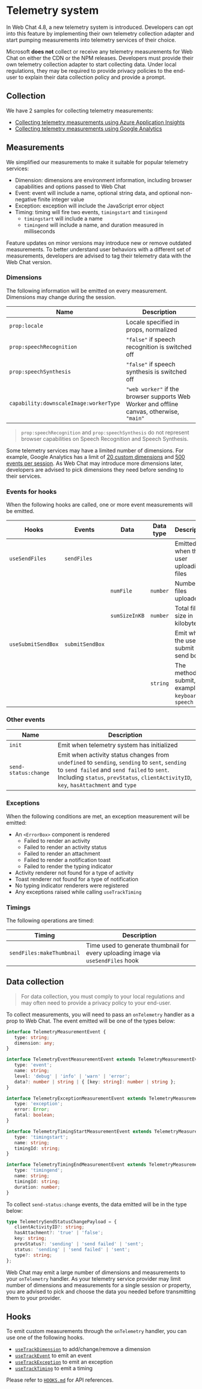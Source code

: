 # Telemetry system

In Web Chat 4.8, a new telemetry system is introduced. Developers can opt into this feature by implementing their own telemetry collection adapter and start pumping measurements into telemetry services of their choice.

Microsoft **does not** collect or receive any telemetry measurements for Web Chat on either the CDN or the NPM releases. Developers must provide their own telemetry collection adapter to start collecting data. Under local regulations, they may be required to provide privacy policies to the end-user to explain their data collection policy and provide a prompt.

## Collection

We have 2 samples for collecting telemetry measurements:

-  [Collecting telemetry measurements using Azure Application Insights](https://github.com/microsoft/BotFramework-WebChat/tree/main/samples/04.api/k.telemetry-application-insights)
-  [Collecting telemetry measurements using Google Analytics](https://github.com/microsoft/BotFramework-WebChat/tree/main/samples/04.api/l.telemetry-google-analytics)

## Measurements

We simplified our measurements to make it suitable for popular telemetry services:

-  Dimension: dimensions are environment information, including browser capabilities and options passed to Web Chat
-  Event: event will include a name, optional string data, and optional non-negative finite integer value
-  Exception: exception will include the JavaScript error object
-  Timing: timing will fire two events, `timingstart` and `timingend`
   -  `timingstart` will include a name
   -  `timingend` will include a name, and duration measured in milliseconds

Feature updates on minor versions may introduce new or remove outdated measurements. To better understand user behaviors with a different set of measurements, developers are advised to tag their telemetry data with the Web Chat version.

### Dimensions

The following information will be emitted on every measurement. Dimensions may change during the session.

| Name                                   | Description                                                                               |
| -------------------------------------- | ----------------------------------------------------------------------------------------- |
| `prop:locale`                          | Locale specified in props, normalized                                                     |
| `prop:speechRecognition`               | `"false"` if speech recognition is switched off                                           |
| `prop:speechSynthesis`                 | `"false"` if speech synthesis is switched off                                             |
| `capability:downscaleImage:workerType` | `"web worker"` if the browser supports Web Worker and offline canvas, otherwise, `"main"` |

> `prop:speechRecognition` and `prop:speechSynthesis` do not represent browser capabilities on Speech Recognition and Speech Synthesis.

Some telemetry services may have a limited number of dimensions. For example, Google Analytics has a limit of [20 custom dimensions](https://support.google.com/analytics/answer/2709828?hl=en) and [500 events per session](https://support.google.com/analytics/answer/9267744?hl=en). As Web Chat may introduce more dimensions later, developers are advised to pick dimensions they need before sending to their services.

### Events for hooks

When the following hooks are called, one or more event measurements will be emitted.

| Hooks              | Events          | Data          | Data type | Description                                               |
| ------------------ | --------------- | ------------- | --------- | --------------------------------------------------------- |
| `useSendFiles`     | `sendFiles`     |               |           | Emitted when the user uploading files                     |
|                    |                 | `numFile`     | `number`  | Number of files uploaded                                  |
|                    |                 | `sumSizeInKB` | `number`  | Total file size in kilobytes                              |
| `useSubmitSendBox` | `submitSendBox` |               |           | Emit when the user submit send box                        |
|                    |                 |               | `string`  | The method of submit, for example, `keyboard` or `speech` |

### Other events

| Name                 | Description                                                                                                                                                                                                                           |
| -------------------- | ------------------------------------------------------------------------------------------------------------------------------------------------------------------------------------------------------------------------------------- |
| `init`               | Emit when telemetry system has initialized                                                                                                                                                                                            |
| `send-status:change` | Emit when activity status changes from `undefined` to `sending`, `sending` to `sent`, `sending` to `send failed` and `send failed` to `sent`. Including `status`, `prevStatus`, `clientActivityID`, `key`, `hasAttachment` and `type` |

### Exceptions

When the following conditions are met, an exception measurement will be emitted:

-  An `<ErrorBox>` component is rendered
   -  Failed to render an activity
   -  Failed to render an activity status
   -  Failed to render an attachment
   -  Failed to render a notification toast
   -  Failed to render the typing indicator
-  Activity renderer not found for a type of activity
-  Toast renderer not found for a type of notification
-  No typing indicator renderers were registered
-  Any exceptions raised while calling `useTrackTiming`

### Timings

The following operations are timed:

| Timing                    | Description                                                                       |
| ------------------------- | --------------------------------------------------------------------------------- |
| `sendFiles:makeThumbnail` | Time used to generate thumbnail for every uploading image via `useSendFiles` hook |

## Data collection

> For data collection, you must comply to your local regulations and may often need to provide a privacy policy to your end-user.

To collect measurements, you will need to pass an `onTelemetry` handler as a prop to Web Chat. The event emitted will be one of the types below:

```ts
interface TelemetryMeasurementEvent {
   type: string;
   dimension: any;
}

interface TelemetryEventMeasurementEvent extends TelemetryMeasurementEvent {
   type: 'event';
   name: string;
   level: 'debug' | 'info' | 'warn' | 'error';
   data?: number | string | { [key: string]: number | string };
}

interface TelemetryExceptionMeasurementEvent extends TelemetryMeasurementEvent {
   type: 'exception';
   error: Error;
   fatal: boolean;
}

interface TelemetryTimingStartMeasurementEvent extends TelemetryMeasurementEvent {
   type: 'timingstart';
   name: string;
   timingId: string;
}

interface TelemetryTimingEndMeasurementEvent extends TelemetryMeasurementEvent {
   type: 'timingend';
   name: string;
   timingId: string;
   duration: number;
}
```

To collect `send-status:change` events, the data emitted will be in the type below:

```ts
type TelemetrySendStatusChangePayload = {
   clientActivityID?: string;
   hasAttachment?: 'true' | 'false';
   key: string;
   prevStatus?: 'sending' | 'send failed' | 'sent';
   status: 'sending' | 'send failed' | 'sent';
   type?: string;
};
```

Web Chat may emit a large number of dimensions and measurements to your `onTelemetry` handler. As your telemetry service provider may limit number of dimensions and measurements for a single session or property, you are advised to pick and choose the data you needed before transmitting them to your provider.

## Hooks

To emit custom measurements through the `onTelemetry` handler, you can use one of the following hooks.

-  [`useTrackDimension`](https://github.com/microsoft/BotFramework-WebChat/tree/main/docs/HOOKS.md#usetrackdimension) to add/change/remove a dimension
-  [`useTrackEvent`](https://github.com/microsoft/BotFramework-WebChat/tree/main/docs/HOOKS.md#usetrackevent) to emit an event
-  [`useTrackException`](https://github.com/microsoft/BotFramework-WebChat/tree/main/docs/HOOKS.md#usetrackexception) to emit an exception
-  [`useTrackTiming`](https://github.com/microsoft/BotFramework-WebChat/tree/main/docs/HOOKS.md#usetracktiming) to emit a timing

Please refer to [`HOOKS.md`](https://github.com/microsoft/BotFramework-WebChat/tree/main/docs/HOOKS.md#telemetry) for API references.
